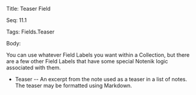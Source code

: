 Title:  Teaser Field

Seq:    11.1

Tags:   Fields.Teaser

Body:   
 
You can use whatever Field Labels you want within a Collection, but there are a few other Field Labels that have some special Notenik logic associated with them. 

* Teaser -- An excerpt from the note used as a teaser in a list of notes. The teaser may be formatted using Markdown.


